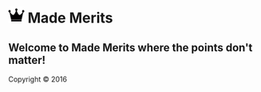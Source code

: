# ![Alt text](/resources/public/img/king.png?raw=true "") Made Merits

## Welcome to Made Merits where the points don't matter!

Copyright © 2016
